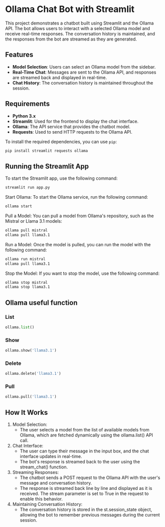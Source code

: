 
# Ollama Chat Bot with Streamlit

This project demonstrates a chatbot built using Streamlit and the Ollama API. The bot allows users to interact with a selected Ollama model and receive real-time responses. The conversation history is maintained, and the responses from the bot are streamed as they are generated.

## Features

- **Model Selection**: Users can select an Ollama model from the sidebar.
- **Real-Time Chat**: Messages are sent to the Ollama API, and responses are streamed back and displayed in real-time.
- **Chat History**: The conversation history is maintained throughout the session.

## Requirements

- **Python 3.x**
- **Streamlit**: Used for the frontend to display the chat interface.
- **Ollama**: The API service that provides the chatbot model.
- **Requests**: Used to send HTTP requests to the Ollama API.

To install the required dependencies, you can use `pip`:

```bash
pip install streamlit requests ollama
```



## Running the Streamlit App

To start the Streamlit app, use the following command:

```bash
streamlit run app.py
```



Start Ollama: To start the Ollama service, run the following command:

```bash
ollama start
```

Pull a Model: You can pull a model from Ollama's repository, such as the Mistral or Llama 3.1 models:

```bash
ollama pull mistral
ollama pull llama3.1
```

Run a Model: Once the model is pulled, you can run the model with the following command:

```bash
ollama run mistral
ollama pull llama3.1
```

Stop the Model: If you want to stop the model, use the following command:
```bash
ollama stop mistral
ollama stop llama3.1
```


## Ollama useful function

### List

```python
ollama.list()
```

### Show

```python
ollama.show('llama3.1')
```

### Delete

```python
ollama.delete('llama3.1')
```

### Pull

```python
ollama.pull('llama3.1')
```


## How It Works

1. Model Selection:
    - The user selects a model from the list of available models from Ollama, which are fetched dynamically using the ollama.list() API call.
2. Chat Interface:
    - The user can type their message in the input box, and the chat interface updates in real-time.
    - The bot's response is streamed back to the user using the stream_chat() function.
3. Streaming Responses:
    - The chatbot sends a POST request to the Ollama API with the user's message and conversation history.
    - The response is streamed back line by line and displayed as it is received. The stream parameter is set to True in the request to enable this behavior.
4. Maintaining Conversation History:
    - The conversation history is stored in the st.session_state object, allowing the bot to remember previous messages during the current session.

